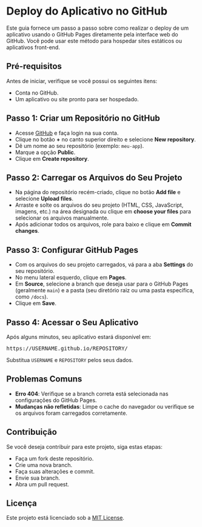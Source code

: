 <h1>Deploy do Aplicativo no GitHub</h1>

Este guia fornece um passo a passo sobre como realizar o deploy de um aplicativo usando o GitHub Pages diretamente pela interface web do GitHub. Você pode usar este método para hospedar sites estáticos ou aplicativos front-end.

<h2>Pré-requisitos</h2>

Antes de iniciar, verifique se você possui os seguintes itens:

<ul>
    <li>Conta no GitHub.</li>
    <li>Um aplicativo ou site pronto para ser hospedado.</li>
</ul>

<h2>Passo 1: Criar um Repositório no GitHub</h2>

<ul>
    <li>Acesse <a href="https://github.com">GitHub</a> e faça login na sua conta.</li>
    <li>Clique no botão <strong>+</strong> no canto superior direito e selecione <strong>New repository</strong>.</li>
    <li>Dê um nome ao seu repositório (exemplo: <code>meu-app</code>).</li>
    <li>Marque a opção <strong>Public</strong>.</li>
    <li>Clique em <strong>Create repository</strong>.</li>
</ul>

<h2>Passo 2: Carregar os Arquivos do Seu Projeto</h2>

<ul>
    <li>Na página do repositório recém-criado, clique no botão <strong>Add file</strong> e selecione <strong>Upload files</strong>.</li>
    <li>Arraste e solte os arquivos do seu projeto (HTML, CSS, JavaScript, imagens, etc.) na área designada ou clique em <strong>choose your files</strong> para selecionar os arquivos manualmente.</li>
    <li>Após adicionar todos os arquivos, role para baixo e clique em <strong>Commit changes</strong>.</li>
</ul>

<h2>Passo 3: Configurar GitHub Pages</h2>

<ul>
    <li>Com os arquivos do seu projeto carregados, vá para a aba <strong>Settings</strong> do seu repositório.</li>
    <li>No menu lateral esquerdo, clique em <strong>Pages</strong>.</li>
    <li>Em <strong>Source</strong>, selecione a branch que deseja usar para o GitHub Pages (geralmente <code>main</code>) e a pasta (seu diretório raiz ou uma pasta específica, como <code>/docs</code>).</li>
    <li>Clique em <strong>Save</strong>.</li>
</ul>

<h2>Passo 4: Acessar o Seu Aplicativo</h2>

Após alguns minutos, seu aplicativo estará disponível em:

<pre>
https://USERNAME.github.io/REPOSITORY/
</pre>

Substitua <code>USERNAME</code> e <code>REPOSITORY</code> pelos seus dados.

<h2>Problemas Comuns</h2>

<ul>
    <li><strong>Erro 404</strong>: Verifique se a branch correta está selecionada nas configurações do GitHub Pages.</li>
    <li><strong>Mudanças não refletidas</strong>: Limpe o cache do navegador ou verifique se os arquivos foram carregados corretamente.</li>
</ul>

<h2>Contribuição</h2>

Se você deseja contribuir para este projeto, siga estas etapas:

<ul>
    <li>Faça um fork deste repositório.</li>
    <li>Crie uma nova branch.</li>
    <li>Faça suas alterações e commit.</li>
    <li>Envie sua branch.</li>
    <li>Abra um pull request.</li>
</ul>

<h2>Licença</h2>

Este projeto está licenciado sob a <a href="LICENSE">MIT License</a>.
